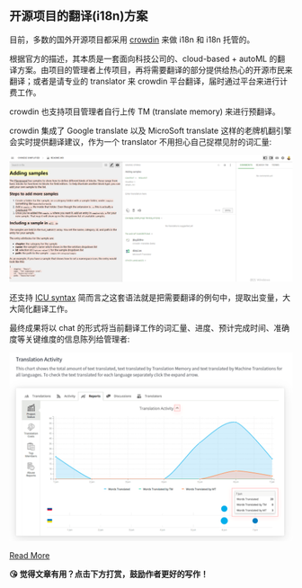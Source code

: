 
## 开源项目的翻译(i18n)方案

目前，多数的国外开源项目都采用 [crowdin](https://support.crowdin.com/) 来做 i18n 和 i18n 托管的。

根据官方的描述，其本质是一套面向科技公司的、cloud-based + autoML 的翻译方案。由项目的管理者上传项目，再将需要翻译的部分提供给热心的开源市民来翻译；或者是请专业的 translator 来 crowdin 平台翻译，届时通过平台来进行计费工作。

crowdin 也支持项目管理者自行上传 TM (translate memory) 来进行预翻译。

crowdin 集成了 Google translate 以及 MicroSoft translate 这样的老牌机翻引擎会实时提供翻译建议，作为一个 translator 不用担心自己捉襟见肘的词汇量:

![图](../assets/crowdin-with-pxt.png)

还支持 [ICU syntax](http://userguide.icu-project.org/formatparse/messages) 简而言之这套语法就是把需要翻译的例句中，提取出变量，大大简化翻译工作。

最终成果将以 chat 的形式将当前翻译工作的词汇量、进度、预计完成时间、准确度等关键维度的信息陈列给管理者:

![report](../assets/crowdin-report.png)

[Read More](https://support.crowdin.com/project-reports/)




<b>😘 觉得文章有用？点击下方打赏，鼓励作者更好的写作！</b>